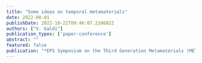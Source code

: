 ```yaml
---
title: "Some ideas on temporal metamaterials"
date: 2022-08-01
publishDate: 2022-10-22T09:46:07.210682Z
authors: ["V. Galdi"]
publication_types: ['paper-conference']
abstract: ""
featured: false
publication: "*EPS Symposium on the Third Generation Metamaterials (METAMATERIALS 3.1)*"
---
```


